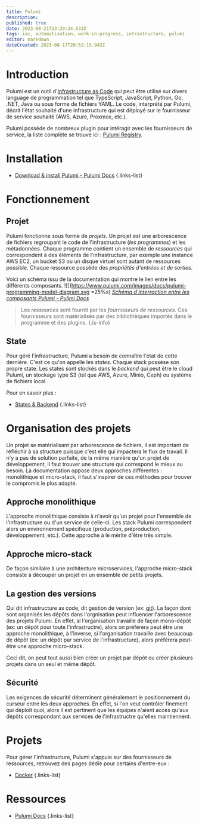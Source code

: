 ```yaml
---
title: Pulumi
description: 
published: true
date: 2023-08-21T13:29:24.533Z
tags: iac, automatisation, work-in-progress, infrastructure, pulumi
editor: markdown
dateCreated: 2023-08-17T20:52:15.943Z
---
```


# Introduction
Pulumi est un outil d'[Infrastructure as Code](/iac) qui peut être utilisé sur divers language de programmation tel que TypeScript, JavaScript, Python, Go, .NET, Java ou sous forme de fichiers YAML. Le code, interprété par Pulumi, décrit l'état souhaité d'une infrastructure qui est déployé sur le fournisseur de service souhaité (AWS, Azure, Proxmox, etc.).

Pulumi possède de nombreux plugin pour intéragir avec les fournisseurs de service, la liste complète se trouve ici : [Pulumi Registry](https://www.pulumi.com/registry/).

# Installation
- [Download & install Pulumi - Pulumi Docs](https://www.pulumi.com/docs/install/)
{.links-list}

# Fonctionnement
## Projet
Pulumi fonctionne sous forme de *projets*. Un projet est une arborescence de fichiers regroupant le code de l'infrastructure (*les programmes*) et les métadonnées. Chaque programme contient un ensemble de *ressources* qui correspondent à des éléments de l'infrastructure, par exemple une instance AWS EC2, un bucket S3 ou un disque virtuel sont autant de ressources possible. Chaque ressource possède des *propriétés d'entrées et de sorties*.

Voici un schéma issu de la documentation qui montre le lien entre les différents composants.
![](https://www.pulumi.com/images/docs/pulumi-programming-model-diagram.svg =25%x)
*[Schéma d'interraction entre les composants Pulumi - Pulimi Docs](https://www.pulumi.com/docs/concepts/)*

> Les *ressources* sont fournit par les *fournisseurs de ressources*. Ces fournisseurs sont matérialisés par des bibliothèques importés dans le programme et des plugins.
{.is-info}

## State
Pour géré l'infrastructure, Pulumi a besoin de connaître l'état de cette dernière. C'est ce qu'on appelle les *states*. Chaque stack possèse son propre state. Les states sont stockés dans le *backend* qui peut être le cloud Pulumi, un stockage type S3 (tel que AWS, Azure, Minio, Ceph) ou système de fichiers local.

Pour en savoir plus :
- [States & Backend](/pulumi/state-backend)
{.links-list}

# Organisation des projets
Un projet se matérialisant par arborescence de fichiers, il est important de réfléchir à sa structure puisque c'est elle qui impactera le flux de travail. Il n'y a pas de solution parfaite, de la même manière qu'un projet de développement, il faut trouver une structure qui correspond le mieux au besoin. La documentation oppose deux approches différentes : monolithique et micro-stack, il faut s'inspirer de ces méthodes pour trouver le compromis le plus adapté.

## Approche monolithique
L'approche monolithique consiste à n'avoir qu'un projet pour l'ensemble de l'infrastructure ou d'un service de celle-ci. Les stack Pulumi correspondent alors un environnement spécifique (production, préproduction, développement, etc.). Cette approche à le mérite d'être très simple.

## Approche micro-stack
De façon similaire à une architecture microservices, l'approche micro-stack consiste à découper un projet en un ensemble de petits projets.

## La gestion des versions
Qui dit infrastructure as code, dit gestion de version (ex: [git](/git)). La façon dont sont organisés les dépôts dans l'orgnisation peut influencer l'arborescence des projets Pulumi. En effet, si l'organisation travaille de façon mono-dépôt (ex: un dépôt pour toute l'infrastructre), alors on préférera peut être une approche monolithique, à l'inverse, si l'organisation travaille avec beaucoup de dépôt (ex: un dépôt par service de l'infrastructure), alors préférera peut-être une approche micro-stack.

Ceci dit, on peut tout aussi bien créer un projet par dépôt ou créer plusieurs projets dans un seul et même dépôt.

## Sécurité
Les exigences de sécurité déterminent généralement le positionnement du curseur entre les deux approches. En effet, si l'on veut contrôler finement qui déploit quoi, alors il est pertinent que les équipes n'aient accès qu'aux dépôts correspondant aux services de l'infrastructre qu'elles maintiennent.

# Projets

Pour gérer l'infrastructure, Pulumi s'appuie sur des fournisseurs de ressources, retrouvez des pages dédié pour certains d'entre-eux :
- [Docker](/pulumi/resource-provider/docker)
{.links-list}

# Ressources
- [Pulumi Docs](https://www.pulumi.com/docs/)
{.links-list}
